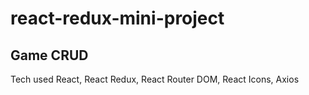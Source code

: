 # react-redux-mini-project
## Game CRUD 

Tech used React, React Redux, React Router DOM, React Icons, Axios
